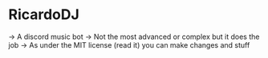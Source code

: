 # RicardoDJ

-> A discord music bot 
-> Not the most advanced or complex but it does the job 
-> As under the MIT license (read it) you can make changes and stuff 
